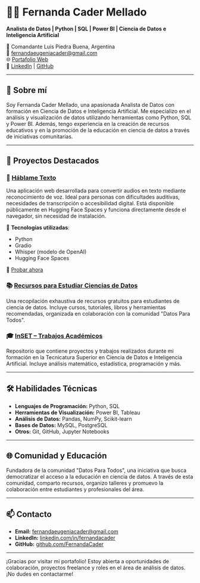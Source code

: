 
# 👩‍💻 Fernanda Cader Mellado

**Analista de Datos | Python | SQL | Power BI | Ciencia de Datos e Inteligencia Artificial**

📍 Comandante Luis Piedra Buena, Argentina  
📧 fernandaeugeniacader@gmail.com  
🌐 [Portafolio Web](https://fernandacader.github.io/)  
🔗 [LinkedIn](https://www.linkedin.com/in/fernandacader/) | [GitHub](https://github.com/FernandaCader)

---

## 🎯 Sobre mí

Soy Fernanda Cader Mellado, una apasionada Analista de Datos con formación en Ciencia de Datos e Inteligencia Artificial. Me especializo en el análisis y visualización de datos utilizando herramientas como Python, SQL y Power BI. Además, tengo experiencia en la creación de recursos educativos y en la promoción de la educación en ciencia de datos a través de iniciativas comunitarias.

---

## 🚀 Proyectos Destacados

### 📘 [Háblame Texto](https://huggingface.co/spaces/Feefer96/hablame-texto)

Una aplicación web desarrollada para convertir audios en texto mediante reconocimiento de voz. Ideal para personas con dificultades auditivas, necesidades de transcripción o accesibilidad digital. Está disponible públicamente en Hugging Face Spaces y funciona directamente desde el navegador, sin necesidad de instalación.

🔧 **Tecnologías utilizadas**:
- Python
- Gradio
- Whisper (modelo de OpenAI)
- Hugging Face Spaces

🚀 [Probar ahora](https://huggingface.co/spaces/Feefer96/hablame-texto)

### 📚 [Recursos para Estudiar Ciencias de Datos](https://github.com/FernandaCader/recursos-datos)

Una recopilación exhaustiva de recursos gratuitos para estudiantes de ciencia de datos. Incluye cursos, tutoriales, libros y herramientas recomendadas, organizada en colaboración con la comunidad "Datos Para Todos".

### 🎓 [InSET – Trabajos Académicos](https://github.com/FernandaCader/InSET)

Repositorio que contiene proyectos y trabajos realizados durante mi formación en la Tecnicatura Superior en Ciencia de Datos e Inteligencia Artificial. Incluye análisis matemático, estadística, programación y más.

---

## 🛠️ Habilidades Técnicas

- **Lenguajes de Programación:** Python, SQL
- **Herramientas de Visualización:** Power BI, Tableau
- **Análisis de Datos:** Pandas, NumPy, Scikit-learn
- **Bases de Datos:** MySQL, PostgreSQL
- **Otros:** Git, GitHub, Jupyter Notebooks

---

## 🌐 Comunidad y Educación

Fundadora de la comunidad "Datos Para Todos", una iniciativa que busca democratizar el acceso a la educación en ciencia de datos. A través de esta comunidad, comparto recursos, organizo talleres y promuevo la colaboración entre estudiantes y profesionales del área.

---

## 📫 Contacto

- **Email:** fernandaeugeniacader@gmail.com
- **LinkedIn:** [linkedin.com/in/fernandacader](https://www.linkedin.com/in/fernandacader/)
- **GitHub:** [github.com/FernandaCader](https://github.com/FernandaCader)

---

¡Gracias por visitar mi portafolio! Estoy abierta a oportunidades de colaboración, proyectos freelance y roles en el área de análisis de datos. ¡No dudes en contactarme!
